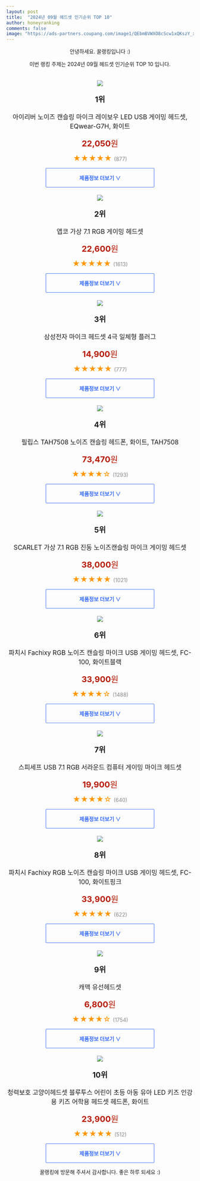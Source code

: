 ```yaml
---
layout: post
title:  "2024년 09월 헤드셋 인기순위 TOP 10"
author: honeyranking
comments: false
image: "https://ads-partners.coupang.com/image1/QEbmBVWXO8cScw1xQKszY_xWFfoxWVl5sIJGyn5CgUh__kjx1hJd6hnBGdIHNPBYyCn8vH_glbza104GeWvJNhnTQ2Ld6loxj4V-nNb9f5kcHpYRNiVraACEZk2sZcnOfS57CMSaQAUi0scIfdl14_2nN_pwFvL_HpwS8-XL79hreakNc0NmqVH2xTO_CXyuqCQfPwI0KobWr9FAq6tpDKfqLL6d9FmTbMl8LMPdQTvqgkQN4ZZNe6UUTF6IR1JpnWSPInKwlCpfcscnurx83jB7tKlqg2_5-8z4X1zc"
---
```

<p style="text-align: center;">안녕하세요. 꿀랭킹입니다 :)</p>
<p style="text-align: center;">이번 랭킹 주제는 2024년 09월 헤드셋 인기순위 TOP 10 입니다.</p><center><img src="https://ads-partners.coupang.com/image1/QEbmBVWXO8cScw1xQKszY_xWFfoxWVl5sIJGyn5CgUh__kjx1hJd6hnBGdIHNPBYyCn8vH_glbza104GeWvJNhnTQ2Ld6loxj4V-nNb9f5kcHpYRNiVraACEZk2sZcnOfS57CMSaQAUi0scIfdl14_2nN_pwFvL_HpwS8-XL79hreakNc0NmqVH2xTO_CXyuqCQfPwI0KobWr9FAq6tpDKfqLL6d9FmTbMl8LMPdQTvqgkQN4ZZNe6UUTF6IR1JpnWSPInKwlCpfcscnurx83jB7tKlqg2_5-8z4X1zc" style="margin-top:20px" /></center><p style="text-align: center; font-size: 20px"><b>1위</b></p><p style="text-align: center; font-size: 17px">아이리버 노이즈 캔슬링 마이크 레이보우 LED USB 게이밍 헤드셋, EQwear-G7H, 화이트</p><p style="text-align: center;"><span style="color: #b61800; font-size: 22px;"><b>22,050</b>원</span></p><p style="text-align: center;"><span style="color: #ff9600; font-size: 20px;">★★★★★ </span><span style="color: #878787;">(877)</span></p><center><a href="https://link.coupang.com/re/AFFSDP?lptag=AF3899140&subid=honeyrank&pageKey=7748812277&itemId=20866598423&vendorItemId=87933945997&traceid=V0-153-e5bf300db1ab6df8&clickBeacon=366e5540-6ab5-11ef-9a27-c8408bf948f2%7E3&requestid=20240904210000638029167693&token=31850C%7CMIXED"><div style="font-size: 14px; display: inline-block; padding: 15px 90px; color: #346aff; border-radius: 2px; border: 1px solid #346aff; cursor: pointer;"><b>제품정보 더보기 &or;</b></div></a></center><center><img src="https://ads-partners.coupang.com/image1/myWAWgnd3UeIQv26myOynGDff1jYx6IxzYcVSHq_2LG8r8Q7M9mRhaiSalhv51lGXwl3Ly4wsKSH3DfJ7IMIOEe-VUzoa6ZY_-09yqHsbCEf-XEi9kZrAdlkeTPjmMNvtK8_dYebTxQhQZLasqEm_2Pl5AS9E5Ni7WobLBANGbr8wr_cYXtTcGxRFn1CIfi0vPViUyWqZV0MmRtVPbdxYRM1URwZkQ5BhEN7Uzo5aRNv-Wsjxoyhit41eAMWK7JLMNJHi_fr_zdqiLxEy_wPCI6tiqcua2Bc_ShQeQ==" style="margin-top:20px" /></center><p style="text-align: center; font-size: 20px"><b>2위</b></p><p style="text-align: center; font-size: 17px">앱코 가상 7.1 RGB 게이밍 헤드셋</p><p style="text-align: center;"><span style="color: #b61800; font-size: 22px;"><b>22,600</b>원</span></p><p style="text-align: center;"><span style="color: #ff9600; font-size: 20px;">★★★★★ </span><span style="color: #878787;">(1613)</span></p><center><a href="https://link.coupang.com/re/AFFSDP?lptag=AF3899140&subid=honeyrank&pageKey=5836464945&itemId=10115743959&vendorItemId=77398531172&traceid=V0-153-da77d39433c52eab&requestid=20240904210000638029167693&token=31850C%7CMIXED"><div style="font-size: 14px; display: inline-block; padding: 15px 90px; color: #346aff; border-radius: 2px; border: 1px solid #346aff; cursor: pointer;"><b>제품정보 더보기 &or;</b></div></a></center><center><img src="https://ads-partners.coupang.com/image1/juSbvvO3Djtg0EmojjJLkSVaSdqSeqcArC-vD78efFNO2PES_A0WjJeZslBhEa61UuYGm1Mor-yYHN_hzsmC0sbKk7aRiMI0flteuJiczOA6ipLLrEGnz1ZfPrf-kujbK5Or0b53zshXGlZc4_0CEqaUYWvnc9SDiLbtT4U6D8QvHBNRcU7i3z1H61u6Su4i5Sw6cSTrqPTGAQkrV1hiKF5dIt2t_mBDS9Dkl9YgMGr0X6EcKsCbhzzBMnrbJOhSoHyr6h8Gmjpr7WvaI75n3L1sYeqySO5su764NepshFkJzoMZC0PhjAo=" style="margin-top:20px" /></center><p style="text-align: center; font-size: 20px"><b>3위</b></p><p style="text-align: center; font-size: 17px">삼성전자 마이크 헤드셋 4극 일체형 플러그</p><p style="text-align: center;"><span style="color: #b61800; font-size: 22px;"><b>14,900</b>원</span></p><p style="text-align: center;"><span style="color: #ff9600; font-size: 20px;">★★★★★ </span><span style="color: #878787;">(777)</span></p><center><a href="https://link.coupang.com/re/AFFSDP?lptag=AF3899140&subid=honeyrank&pageKey=1392828684&itemId=2428267807&vendorItemId=79478345344&traceid=V0-153-610551ec3cd3bacc&requestid=20240904210000638029167693&token=31850C%7CMIXED"><div style="font-size: 14px; display: inline-block; padding: 15px 90px; color: #346aff; border-radius: 2px; border: 1px solid #346aff; cursor: pointer;"><b>제품정보 더보기 &or;</b></div></a></center><center><img src="https://ads-partners.coupang.com/image1/KwBI3A6C1SB4Xx6xK2T9l7ET8ZO17e1N9CMbKmUcmk0vbZNXjk9fQFXwEiq8yKnOmZU4Asb2ffts8Q1N7qzpJ6UiDsA8HL0powcsVMkxl0V5E_V8KS-OrQS9bqJto-pfJr1xvfwF8bouBVvB-NB5-zn4ZwFDrSTSqqCUK5uEx9vrnz6AiWc3e5pGYfkoG521_Da4X2t8f7hdCGMSejaT2kUzP-vo-n1g5niGLB-E_Zz72mqgd9vMq4Un1ac4VK7l7g7NjZmCIl0TwhUGkr5iihISpi4d7plBa-65HJzW8Q==" style="margin-top:20px" /></center><p style="text-align: center; font-size: 20px"><b>4위</b></p><p style="text-align: center; font-size: 17px">필립스 TAH7508 노이즈 캔슬링 헤드폰, 화이트, TAH7508</p><p style="text-align: center;"><span style="color: #b61800; font-size: 22px;"><b>73,470</b>원</span></p><p style="text-align: center;"><span style="color: #ff9600; font-size: 20px;">★★★★☆ </span><span style="color: #878787;">(1293)</span></p><center><a href="https://link.coupang.com/re/AFFSDP?lptag=AF3899140&subid=honeyrank&pageKey=7867471220&itemId=21483778780&vendorItemId=90407108391&traceid=V0-153-05a3fb060fe54e46&clickBeacon=366e5540-6ab5-11ef-b9ce-adc350cfbafe%7E3&requestid=20240904210000638029167693&token=31850C%7CMIXED"><div style="font-size: 14px; display: inline-block; padding: 15px 90px; color: #346aff; border-radius: 2px; border: 1px solid #346aff; cursor: pointer;"><b>제품정보 더보기 &or;</b></div></a></center><center><img src="https://ads-partners.coupang.com/image1/6tq6lsP6RSYC-wxh6vrd9Tiyvm3FJglqZUNeX99VmyD_B30iqcBgaZQ1Z7QhImIyP5ofoF_paAWbXU_D0ugKv-KdtCTa03R8eSJkHtslZxV0VpQWzNz0o6OqU_uDxZZNLB61bep6mJKc9yRRggpbiHodwrKITDRf00Ooq-qG2HnrzdhQG5EKKwCitRnb_2ZtaQmlypLvMSJJSfSHIfO0Z17mR-NnLNrEnOoWz6CckmTQYaRsJ13T27YWYjEzomQwzEOTWmIUixNnsF5tcQqCUwlYbcgK-Ud0IlPU" style="margin-top:20px" /></center><p style="text-align: center; font-size: 20px"><b>5위</b></p><p style="text-align: center; font-size: 17px">SCARLET 가상 7.1 RGB 진동 노이즈캔슬링 마이크 게이밍 헤드셋</p><p style="text-align: center;"><span style="color: #b61800; font-size: 22px;"><b>38,000</b>원</span></p><p style="text-align: center;"><span style="color: #ff9600; font-size: 20px;">★★★★★ </span><span style="color: #878787;">(1021)</span></p><center><a href="https://link.coupang.com/re/AFFSDP?lptag=AF3899140&subid=honeyrank&pageKey=7248372558&itemId=18432552416&vendorItemId=5370003150&traceid=V0-153-c30a6cba97bb2287&requestid=20240904210000638029167693&token=31850C%7CMIXED"><div style="font-size: 14px; display: inline-block; padding: 15px 90px; color: #346aff; border-radius: 2px; border: 1px solid #346aff; cursor: pointer;"><b>제품정보 더보기 &or;</b></div></a></center><center><img src="https://ads-partners.coupang.com/image1/YZzwTxZmRa77yvJQYbMNS9sJAXME5H9S_wVm-0IWHQn5YdFOWZAPkFKXSIItOF0k0EOlb5kr9rpindZJ0lfmX-CI8zOIUqC0FrBuh56aLpPlV60L3y9WLu4q_rIvhcFNyLNlpBk8pOAXuh2JGmfr21hlQnPrDo55GDXFy7_1H1LgbO7GZtVUUhZOSjq3ts638kgM0FkJ2hDar7aEyuU11bm1Y4xFYJomQo5PG77fyuP6i-z3BUHK9WRBwmgZ_n7YWJznXAcph0XEQoo597oblrrOn3elPxnRyjygJN9RbxsTtl-mP04XnafOxczOG8I=" style="margin-top:20px" /></center><p style="text-align: center; font-size: 20px"><b>6위</b></p><p style="text-align: center; font-size: 17px">파치시 Fachixy RGB 노이즈 캔슬링 마이크 USB 게이밍 헤드셋, FC-100, 화이트블랙</p><p style="text-align: center;"><span style="color: #b61800; font-size: 22px;"><b>33,900</b>원</span></p><p style="text-align: center;"><span style="color: #ff9600; font-size: 20px;">★★★★☆ </span><span style="color: #878787;">(1488)</span></p><center><a href="https://link.coupang.com/re/AFFSDP?lptag=AF3899140&subid=honeyrank&pageKey=8218256378&itemId=23612229492&vendorItemId=90637866807&traceid=V0-153-c26614a6b84d15d6&clickBeacon=366e5540-6ab5-11ef-8b33-60eec5fd7383%7E3&requestid=20240904210000638029167693&token=31850C%7CMIXED"><div style="font-size: 14px; display: inline-block; padding: 15px 90px; color: #346aff; border-radius: 2px; border: 1px solid #346aff; cursor: pointer;"><b>제품정보 더보기 &or;</b></div></a></center><center><img src="https://ads-partners.coupang.com/image1/ZHD7WXJvscQpydt9ZMTWgO0a2ug9sI20xzD17CwvU5qYlNIBW7b9fwrdvlfKNwC4EjS9mJZi4Y7UMg79kXzuvR0nqNmmmMqpbZGTA215ueqkcnoLRZDnJ5KdCvmYBcEudXIo5hzfozCccYoS1J__VrofLDSYLxaSlH1a-BKC6QeEl1xoOkP_r2bAxtDn1mizE5SEj22QjRhTGT5I17tEg3KXtzf30QSZegNd2Mj2GvkAsEGGQI8VcO19i99hI-AZn2N8DyICh1ZYUOc13iChsbGGurNvyaOE3nIBYpntcOsWuTQ7LAt6-uQb" style="margin-top:20px" /></center><p style="text-align: center; font-size: 20px"><b>7위</b></p><p style="text-align: center; font-size: 17px">스피세프 USB 7.1 RGB 서라운드 컴퓨터 게이밍 마이크 헤드셋</p><p style="text-align: center;"><span style="color: #b61800; font-size: 22px;"><b>19,900</b>원</span></p><p style="text-align: center;"><span style="color: #ff9600; font-size: 20px;">★★★★☆ </span><span style="color: #878787;">(640)</span></p><center><a href="https://link.coupang.com/re/AFFSDP?lptag=AF3899140&subid=honeyrank&pageKey=7930206457&itemId=21810012780&vendorItemId=88861781357&traceid=V0-153-41b79fec005020ae&requestid=20240904210000638029167693&token=31850C%7CMIXED"><div style="font-size: 14px; display: inline-block; padding: 15px 90px; color: #346aff; border-radius: 2px; border: 1px solid #346aff; cursor: pointer;"><b>제품정보 더보기 &or;</b></div></a></center><center><img src="https://ads-partners.coupang.com/image1/EGukMQ5IgtVWBGELEAgJK1051MI-HXym4_XtrTJTXBa-uR7pMirtLnJnepxVlWQjehlp7BF9Cg-uDWi20XeF7v7aB_tYk8ahO5g5-6Tpf4fy_QD-hD0hbrfnjdUeIEUhAdKwknPuMuUWxLEn_VIw_bEhX4iOfTYfn9x_uEq-C4ldVqh0QLuDUHX3QnYZy93cIIYk7p_1TnjL0mgdQ9TmlfXsu3V8fnPAzmpATulOc1swDickfyLxZNWYz6444v-3vSBXPF7o9UyA3NNoB9yA6uunOdaZc9atNL2UxGp0MB2LnQYsV-DahYCjRh-leq0=" style="margin-top:20px" /></center><p style="text-align: center; font-size: 20px"><b>8위</b></p><p style="text-align: center; font-size: 17px">파치시 Fachixy RGB 노이즈 캔슬링 마이크 USB 게이밍 헤드셋, FC-100, 화이트핑크</p><p style="text-align: center;"><span style="color: #b61800; font-size: 22px;"><b>33,900</b>원</span></p><p style="text-align: center;"><span style="color: #ff9600; font-size: 20px;">★★★★★ </span><span style="color: #878787;">(622)</span></p><center><a href="https://link.coupang.com/re/AFFSDP?lptag=AF3899140&subid=honeyrank&pageKey=8218256378&itemId=23612229501&vendorItemId=90637866821&traceid=V0-153-c26614a6b84d15d6&clickBeacon=366e5540-6ab5-11ef-a756-421aff061030%7E3&requestid=20240904210000638029167693&token=31850C%7CMIXED"><div style="font-size: 14px; display: inline-block; padding: 15px 90px; color: #346aff; border-radius: 2px; border: 1px solid #346aff; cursor: pointer;"><b>제품정보 더보기 &or;</b></div></a></center><center><img src="https://ads-partners.coupang.com/image1/88BL672VT1vdqfbu88TqpvkGSvfeMnXa6kLaXbnj-XXjzxTF2m3g9h1NhYwtKqFhXVPdhcVxUXt6CzZbpNpFaBhapNNbF5dsXmgqLXEgd7CdXUu7edOAJckBxdFtbCuQBHrjMyghwT21kQjBXJrKi-y49OOhUT3gcZjUEWNCCAnAXx97OI1AV3VzCJrPaeTvFdkjoMT5TpBYzdazUmDNQwphs3NDoARLs0sKvRMDQelQjInHr7JfY-2BJ45Xdxn2Xbff0sGZL8G6fl-RTryb7h3-LA==" style="margin-top:20px" /></center><p style="text-align: center; font-size: 20px"><b>9위</b></p><p style="text-align: center; font-size: 17px">캐맥 유선헤드셋</p><p style="text-align: center;"><span style="color: #b61800; font-size: 22px;"><b>6,800</b>원</span></p><p style="text-align: center;"><span style="color: #ff9600; font-size: 20px;">★★★★☆ </span><span style="color: #878787;">(1754)</span></p><center><a href="https://link.coupang.com/re/AFFSDP?lptag=AF3899140&subid=honeyrank&pageKey=4899101006&itemId=6390131646&vendorItemId=73685119141&traceid=V0-153-1100871cbfb2efcd&requestid=20240904210000638029167693&token=31850C%7CMIXED"><div style="font-size: 14px; display: inline-block; padding: 15px 90px; color: #346aff; border-radius: 2px; border: 1px solid #346aff; cursor: pointer;"><b>제품정보 더보기 &or;</b></div></a></center><center><img src="https://ads-partners.coupang.com/image1/THYu7xb1Cp_H846wTNZ4UA9Dd98X6gYYLsBCyOSGTc2lex07Y_5Qo2EwqK2xxtTa0mdVysRk8SbLN_zmNmG3dBoGtbhmEZnFUzP3xmgtqZGTrXdRlDHsGfraPqYichQ_XfAW0M-ESiQfm00itJMfuwj2wctVERdALjytZHtXGWLqOCmlLCqQ2uA6vJgwVPypbV_E-skhU3AyzKxxffveB8baLo7pHd6KjHlAVTPAySClpIL0sYuPqBmf9Y4ZXfw_RSLYnDsfCNGYUAwAjyamm6rkaZ6BkBOwX2HSqwl3Pgo7mUhMaBkhU8R4SI0XLA==" style="margin-top:20px" /></center><p style="text-align: center; font-size: 20px"><b>10위</b></p><p style="text-align: center; font-size: 17px">청력보호 고양이헤드셋 블루투스 어린이 초등 아동 유아 LED 키즈 인강용 키즈 어학용 헤드셋 헤드폰, 화이트</p><p style="text-align: center;"><span style="color: #b61800; font-size: 22px;"><b>23,900</b>원</span></p><p style="text-align: center;"><span style="color: #ff9600; font-size: 20px;">★★★★★ </span><span style="color: #878787;">(512)</span></p><center><a href="https://link.coupang.com/re/AFFSDP?lptag=AF3899140&subid=honeyrank&pageKey=7816352151&itemId=21216329894&vendorItemId=83139877050&traceid=V0-153-46285eb8d4b386eb&clickBeacon=366e5540-6ab5-11ef-b1e1-8a256c2264ad%7E3&requestid=20240904210000638029167693&token=31850C%7CMIXED"><div style="font-size: 14px; display: inline-block; padding: 15px 90px; color: #346aff; border-radius: 2px; border: 1px solid #346aff; cursor: pointer;"><b>제품정보 더보기 &or;</b></div></a></center><p style="text-align: center;">꿀랭킹에 방문해 주셔서 감사합니다. 좋은 하루 되세요 :)</p>